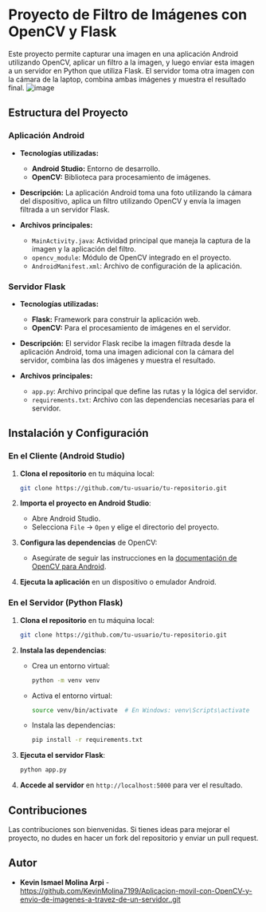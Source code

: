 

# Proyecto de Filtro de Imágenes con OpenCV y Flask

Este proyecto permite capturar una imagen en una aplicación Android utilizando OpenCV, aplicar un filtro a la imagen, y luego enviar esta imagen a un servidor en Python que utiliza Flask. El servidor toma otra imagen con la cámara de la laptop, combina ambas imágenes y muestra el resultado final.
![image](https://github.com/user-attachments/assets/18f765f2-2318-45b3-b80b-9da2beaa6e03)

## Estructura del Proyecto

### Aplicación Android

- **Tecnologías utilizadas:**
  - **Android Studio:** Entorno de desarrollo.
  - **OpenCV:** Biblioteca para procesamiento de imágenes.
  
- **Descripción:**
  La aplicación Android toma una foto utilizando la cámara del dispositivo, aplica un filtro utilizando OpenCV y envía la imagen filtrada a un servidor Flask.

- **Archivos principales:**
  - `MainActivity.java`: Actividad principal que maneja la captura de la imagen y la aplicación del filtro.
  - `opencv_module`: Módulo de OpenCV integrado en el proyecto.
  - `AndroidManifest.xml`: Archivo de configuración de la aplicación.

### Servidor Flask

- **Tecnologías utilizadas:**
  - **Flask:** Framework para construir la aplicación web.
  - **OpenCV:** Para el procesamiento de imágenes en el servidor.

- **Descripción:**
  El servidor Flask recibe la imagen filtrada desde la aplicación Android, toma una imagen adicional con la cámara del servidor, combina las dos imágenes y muestra el resultado.

- **Archivos principales:**
  - `app.py`: Archivo principal que define las rutas y la lógica del servidor.
  - `requirements.txt`: Archivo con las dependencias necesarias para el servidor.

## Instalación y Configuración

### En el Cliente (Android Studio)

1. **Clona el repositorio** en tu máquina local:
    ```bash
    git clone https://github.com/tu-usuario/tu-repositorio.git
    ```

2. **Importa el proyecto en Android Studio**:
    - Abre Android Studio.
    - Selecciona `File` -> `Open` y elige el directorio del proyecto.

3. **Configura las dependencias** de OpenCV:
    - Asegúrate de seguir las instrucciones en la [documentación de OpenCV para Android](https://docs.opencv.org/master/d5/df8/tutorial_py_sift_intro.html).

4. **Ejecuta la aplicación** en un dispositivo o emulador Android.

### En el Servidor (Python Flask)

1. **Clona el repositorio** en tu máquina local:
    ```bash
    git clone https://github.com/tu-usuario/tu-repositorio.git
    ```

2. **Instala las dependencias**:
    - Crea un entorno virtual:
      ```bash
      python -m venv venv
      ```
    - Activa el entorno virtual:
      ```bash
      source venv/bin/activate  # En Windows: venv\Scripts\activate
      ```
    - Instala las dependencias:
      ```bash
      pip install -r requirements.txt
      ```

3. **Ejecuta el servidor Flask**:
    ```bash
    python app.py
    ```

4. **Accede al servidor** en `http://localhost:5000` para ver el resultado.

## Contribuciones

Las contribuciones son bienvenidas. Si tienes ideas para mejorar el proyecto, no dudes en hacer un fork del repositorio y enviar un pull request.

## Autor

- **Kevin Ismael Molina Arpi** - https://github.com/KevinMolina7199/Aplicacion-movil-con-OpenCV-y-envio-de-imagenes-a-travez-de-un-servidor..git
